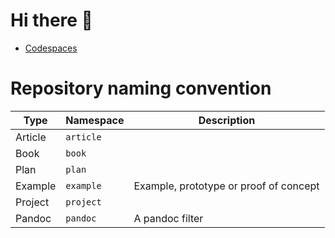 # Hi there 👋

<!--
**gregory-james-smith/gregory-james-smith** is a ✨ _special_ ✨ repository because its `README.md` (this file) appears on your GitHub profile.

Here are some ideas to get you started:

- 🔭 I’m currently working on ...
- 🌱 I’m currently learning ...
- 👯 I’m looking to collaborate on ...
- 🤔 I’m looking for help with ...
- 💬 Ask me about ...
- 📫 How to reach me: ...
- 😄 Pronouns: ...
- ⚡ Fun fact: ...
-->

* [Codespaces](https://github.com/codespaces)

# Repository naming convention

| Type    | Namespace | Description |
| ------- | --------- | ----------- |
| Article | `article` |             |
| Book    | `book`    |             |
| Plan    | `plan`    |             |
| Example | `example` | Example, prototype or proof of concept            |
| Project | `project` |             |
| Pandoc  | `pandoc`  | A pandoc filter |
